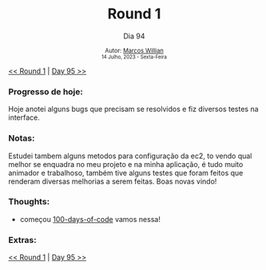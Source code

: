 <div align="center">
  <h1>Round 1</h1>
  <p>Dia 94</p>

  <sub>
    Autor: <a href="https://github.com/marcosmwx" target="_blank">Marcos Willian</a>
    <br>
    <small> 14 Julho, 2023 - Sexta-Feira</small>
  </sub>
</div>

[<< Round 1](./README.MD) | [Day 95 >>](dia095.md)

### Progresso de hoje:

Hoje anotei alguns bugs que precisam se resolvidos e fiz diversos testes na interface.

### Notas:

Estudei tambem alguns metodos para configuração da ec2, to vendo qual melhor se enquadra no meu projeto e na minha aplicação, é tudo muito animador e trabalhoso, também tive alguns testes que foram feitos que renderam diversas melhorias a serem feitas.
Boas novas vindo!

### Thoughts:

- começou [100-days-of-code](https://github.com/marcosmwx/100DaysOfCode) vamos nessa!

### Extras:

[<< Round 1](./README.MD) | [Day 95 >>](dia095.md)
